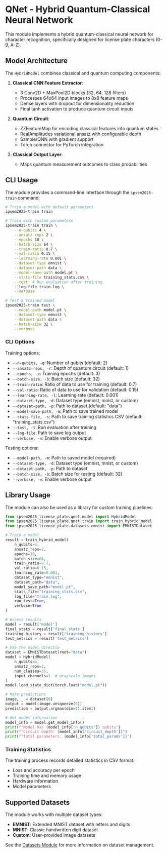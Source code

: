 # QNet - Hybrid Quantum-Classical Neural Network

This module implements a hybrid quantum-classical neural network for character recognition, specifically designed for license plate characters (0-9, A-Z).

## Model Architecture

The `HybridModel` combines classical and quantum computing components:

1. **Classical CNN Feature Extractor**:
   - 3 Conv2D + MaxPool2D blocks (32, 64, 128 filters)
   - Processes 64x64 input images to 8x8 feature maps
   - Dense layers with dropout for dimensionality reduction
   - Final tanh activation to produce quantum circuit inputs

2. **Quantum Circuit**:
   - ZZFeatureMap for encoding classical features into quantum states
   - RealAmplitudes variational ansatz with configurable depth
   - SamplerQNN with gradient support
   - Torch connector for PyTorch integration

3. **Classical Output Layer**:
   - Maps quantum measurement outcomes to class probabilities

## CLI Usage

The module provides a command-line interface through the `ipsem2025-train` command:

```bash
# Train a model with default parameters
ipsem2025-train train

# Train with custom parameters
ipsem2025-train train \
    --n-qubits 4 \
    --ansatz-reps 2 \
    --epochs 10 \
    --batch-size 64 \
    --train-ratio 0.7 \
    --val-ratio 0.15 \
    --learning-rate 0.001 \
    --dataset-type emnist \
    --dataset-path data \
    --model-save-path model.pt \
    --stats-file training_stats.csv \
    --test  # Run evaluation after training
    --log-file train.log \
    --verbose

# Test a trained model
ipsem2025-train test \
    --model-path model.pt \
    --dataset-type emnist \
    --dataset-path data \
    --batch-size 32 \
    --verbose
```

### CLI Options

Training options:
- `--n-qubits, -q`: Number of qubits (default: 2)
- `--ansatz-reps, -r`: Depth of quantum circuit (default: 1)
- `--epochs, -e`: Training epochs (default: 3)
- `--batch-size, -b`: Batch size (default: 32)
- `--train-ratio`: Ratio of data to use for training (default: 0.7)
- `--val-ratio`: Ratio of data to use for validation (default: 0.15)
- `--learning-rate, -l`: Learning rate (default: 0.001)
- `--dataset-type, -d`: Dataset type (emnist, mnist, or custom)
- `--dataset-path, -p`: Path to dataset (default: "data")
- `--model-save-path, -m`: Path to save trained model
- `--stats-file, -s`: Path to save training statistics CSV (default: "training_stats.csv")
- `--test, -t`: Run evaluation after training
- `--log-file`: Path to save log output
- `--verbose, -v`: Enable verbose output

Testing options:
- `--model-path, -m`: Path to saved model (required)
- `--dataset-type, -d`: Dataset type (emnist, mnist, or custom)
- `--dataset-path, -p`: Path to dataset
- `--batch-size, -b`: Batch size for testing (default: 32)
- `--verbose, -v`: Enable verbose output

## Library Usage

The module can also be used as a library for custom training pipelines:

```python
from ipsem2025_license_plate.qnet.model import HybridModel
from ipsem2025_license_plate.qnet.train import train_hybrid_model
from ipsem2025_license_plate.datasets.emnist import EMNISTDataset

# Train a model
result = train_hybrid_model(
    n_qubits=4,
    ansatz_reps=2,
    epochs=10,
    batch_size=64,
    train_ratio=0.7,
    val_ratio=0.15,
    learning_rate=0.001,
    dataset_type="emnist",
    dataset_path="data",
    model_save_path="model.pt",
    stats_file="training_stats.csv",
    log_file="train.log",
    run_test=True,
    verbose=True
)

# Access results
model = result['model']
final_stats = result['final_stats']
training_history = result['training_history']
test_metrics = result['test_metrics']

# Use the model directly
dataset = EMNISTDataset(root="data")
model = HybridModel(
    n_qubits=4, 
    ansatz_reps=2, 
    num_classes=36,
    input_channels=1  # grayscale images
)
model.load_state_dict(torch.load("model.pt"))

# Make predictions
image, _ = dataset[0]
output = model(image.unsqueeze(0))
prediction = output.argmax(dim=1).item()

# Get model information
model_info = model.get_model_info()
print(f"Model has {model_info['n_qubits']} qubits")
print(f"Circuit depth: {model_info['circuit_depth']}")
print(f"Total parameters: {model_info['total_params']}")
```

### Training Statistics

The training process records detailed statistics in CSV format:
- Loss and accuracy per epoch
- Training time and memory usage
- Hardware information
- Model parameters

## Supported Datasets

The module works with multiple dataset types:
- **EMNIST**: Extended MNIST dataset with letters and digits
- **MNIST**: Classic handwritten digit dataset
- **Custom**: User-provided image datasets

See the [Datasets Module](../datasets/README.md) for more information on dataset management.
